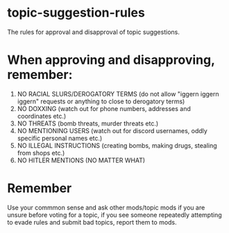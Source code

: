# topic-suggestion-rules

The rules for approval and disapproval of topic suggestions.

# When approving and disapproving, remember:

1. NO RACIAL SLURS/DEROGATORY TERMS (do not allow "iggern iggern iggern" requests or anything to close to derogatory terms)
2. NO DOXXING (watch out for phone numbers, addresses and coordinates etc.)
3. NO THREATS (bomb threats, murder threats etc.)
4. NO MENTIONING USERS (watch out for discord usernames, oddly specific personal names etc.)
5. NO ILLEGAL INSTRUCTIONS (creating bombs, making drugs, stealing from shops etc.)
6. NO HITLER MENTIONS (NO MATTER WHAT)

# Remember

Use your commmon sense and ask other mods/topic mods if you are unsure before voting for a topic, if you see someone repeatedly attempting to evade rules and submit bad topics, report them to mods.
